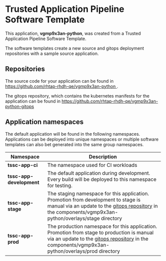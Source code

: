 # Trusted Application Pipeline Software Template

This application, **vgmp9x3an-python**, was created from a Trusted Application Pipeline Software Template.

The software templates create a new source and gitops deployment repositories with a sample source application. 

## Repositories

The source code for your application can be found in [https://github.com/rhtap-rhdh-qe/vgmp9x3an-python ](https://github.com/rhtap-rhdh-qe/vgmp9x3an-python ).
 
The gitops repository, which contains the kubernetes manifests for the application can be found in 
[https://github.com/rhtap-rhdh-qe/vgmp9x3an-python-gitops ](https://github.com/rhtap-rhdh-qe/vgmp9x3an-python-gitops ) 

## Application namespaces 

The default application will be found in the following namespaces. Applications can be deployed into unique namespaces or multiple software templates can also bet generated into the same group namespaces.  

|  Namespace   |  Description   |  
| -------- | -------- |
| **tssc-app-ci** | The namespace used for CI workloads |
| **tssc-app-development** | The default application during development. Every build will be deployed to this namespace for testing. |
| **tssc-app-stage** | The staging namespace for this application. Promotion from development to stage is manual via an update to the [gitops repository](https://github.com/rhtap-rhdh-qe/vgmp9x3an-python-gitops ) in the components/vgmp9x3an-python/overlays/stage directory |
| **tssc-app-prod** | The production namespace for this application. Promotion from stage to production is manual via an update to the [gitops repository](https://github.com/rhtap-rhdh-qe/vgmp9x3an-python-gitops ) in the components/vgmp9x3an-python/overlays/prod directory |